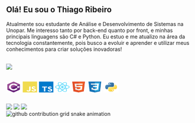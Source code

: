 ## Olá! Eu sou o Thiago Ribeiro 

Atualmente sou estudante de Análise e Desenvolvimento de Sistemas na Unopar.
Me interesso tanto por back-end quanto por front, e minhas principais linguagens são C# e Python. Eu estuo e me atualizo na área da tecnologia constantemente, pois busco a evoluir e aprender e utilizar meus conhecimentos para criar soluções inovadoras!

<div style="display: inline_block"><br>
  <img height="180em" src=https://github-readme-stats.vercel.app/api?username=thiago-ribeiro04&show_icons=true&theme=dark&include_all_commits=true&count_private=true"/>  

  ##
  
  <img align="center" alt="Thiago-Csharp" height="30" width="40" src="https://raw.githubusercontent.com/devicons/devicon/master/icons/csharp/csharp-original.svg">
  <img align="center" alt="Thiago-Python" height="30" width="40" src="https://raw.githubusercontent.com/devicons/devicon/master/icons/javascript/javascript-plain.svg">
  <img align="center" alt="Thiago-Ts" height="30" width="40" src="https://raw.githubusercontent.com/devicons/devicon/master/icons/typescript/typescript-plain.svg">
  <img align="center" alt="Thiago-React" height="30" width="40" src="https://raw.githubusercontent.com/devicons/devicon/master/icons/react/react-original.svg">
  <img align="center" alt="Thiago-HTML" height="30" width="40" src="https://raw.githubusercontent.com/devicons/devicon/master/icons/html5/html5-original.svg">
  <img align="center" alt="Thiago-CSS" height="30" width="40" src="https://raw.githubusercontent.com/devicons/devicon/master/icons/css3/css3-original.svg">
  <img align="center" alt="Thiago-JS" height="30" width="40" src="https://raw.githubusercontent.com/devicons/devicon/master/icons/python/python-original.svg"> 
  
  ##
 
<div> 
  <a href="https://www.linkedin.com/in/thiagoriibeiro/-45875016a" target="_blank"><img src="https://img.shields.io/badge/-LinkedIn-%230077B5?style=for-the-badge&logo=linkedin&logoColor=white" target="_blank"></a> 
   <a href = "mailto:thiagoprogramacao04@gmail.com"><img src="https://img.shields.io/badge/-Gmail-%23333?style=for-the-badge&logo=gmail&logoColor=white" target="_blank"></a>
   <a href="https://web.whatsapp.com/in/-45875016a" target="_blank"><img src="https://img.shields.io/badge/WhatsApp-25D366?style=for-the-badge&logo=whatsapp&logoColor=white" target="_blank"></a>  
</div>

<picture>
  <source media="(prefers-color-scheme: dark)" srcset="https://raw.githubusercontent.com/thiago-ribeiro04/thiago-ribeiro04/output/github-contribution-grid-snake-dark.svg"> 
  <source media="(prefers-color-scheme: light)" srcset="https://raw.githubusercontent.com/thiago-ribeiro04/thiago-ribeiro04/output/github-contribution-grid-snake.svg">
  <img alt="github contribution grid snake animation" src="https://raw.githubusercontent.com/thiago-ribeiro04/thiago-ribeiro04/output/github-contribution-grid-snake.svg">
<picture>
<br><br>

   




   

